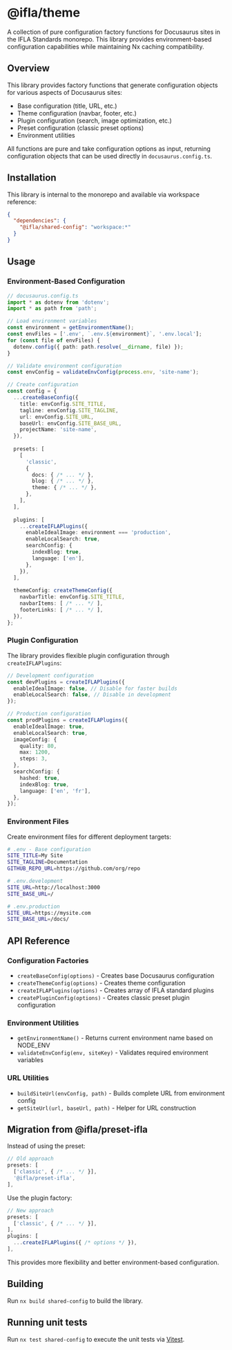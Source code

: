 # @ifla/theme
A collection of pure configuration factory functions for Docusaurus sites in the IFLA Standards monorepo. This library provides environment-based configuration capabilities while maintaining Nx caching compatibility.

## Overview

This library provides factory functions that generate configuration objects for various aspects of Docusaurus sites:
- Base configuration (title, URL, etc.)
- Theme configuration (navbar, footer, etc.)
- Plugin configuration (search, image optimization, etc.)
- Preset configuration (classic preset options)
- Environment utilities

All functions are pure and take configuration options as input, returning configuration objects that can be used directly in `docusaurus.config.ts`.

## Installation

This library is internal to the monorepo and available via workspace reference:

```json
{
  "dependencies": {
    "@ifla/shared-config": "workspace:*"
  }
}
```

## Usage

### Environment-Based Configuration

```typescript
// docusaurus.config.ts
import * as dotenv from 'dotenv';
import * as path from 'path';

// Load environment variables
const environment = getEnvironmentName();
const envFiles = ['.env', `.env.${environment}`, '.env.local'];
for (const file of envFiles) {
  dotenv.config({ path: path.resolve(__dirname, file) });
}

// Validate environment configuration
const envConfig = validateEnvConfig(process.env, 'site-name');

// Create configuration
const config = {
  ...createBaseConfig({
    title: envConfig.SITE_TITLE,
    tagline: envConfig.SITE_TAGLINE,
    url: envConfig.SITE_URL,
    baseUrl: envConfig.SITE_BASE_URL,
    projectName: 'site-name',
  }),
  
  presets: [
    [
      'classic',
      {
        docs: { /* ... */ },
        blog: { /* ... */ },
        theme: { /* ... */ },
      },
    ],
  ],
  
  plugins: [
    ...createIFLAPlugins({
      enableIdealImage: environment === 'production',
      enableLocalSearch: true,
      searchConfig: {
        indexBlog: true,
        language: ['en'],
      },
    }),
  ],
  
  themeConfig: createThemeConfig({
    navbarTitle: envConfig.SITE_TITLE,
    navbarItems: [ /* ... */ ],
    footerLinks: [ /* ... */ ],
  }),
};
```

### Plugin Configuration

The library provides flexible plugin configuration through `createIFLAPlugins`:

```typescript
// Development configuration
const devPlugins = createIFLAPlugins({
  enableIdealImage: false, // Disable for faster builds
  enableLocalSearch: false, // Disable in development
});

// Production configuration
const prodPlugins = createIFLAPlugins({
  enableIdealImage: true,
  enableLocalSearch: true,
  imageConfig: {
    quality: 80,
    max: 1200,
    steps: 3,
  },
  searchConfig: {
    hashed: true,
    indexBlog: true,
    language: ['en', 'fr'],
  },
});
```

### Environment Files

Create environment files for different deployment targets:

```bash
# .env - Base configuration
SITE_TITLE=My Site
SITE_TAGLINE=Documentation
GITHUB_REPO_URL=https://github.com/org/repo

# .env.development
SITE_URL=http://localhost:3000
SITE_BASE_URL=/

# .env.production
SITE_URL=https://mysite.com
SITE_BASE_URL=/docs/
```

## API Reference

### Configuration Factories

- `createBaseConfig(options)` - Creates base Docusaurus configuration
- `createThemeConfig(options)` - Creates theme configuration
- `createIFLAPlugins(options)` - Creates array of IFLA standard plugins
- `createPluginConfig(options)` - Creates classic preset plugin configuration

### Environment Utilities

- `getEnvironmentName()` - Returns current environment name based on NODE_ENV
- `validateEnvConfig(env, siteKey)` - Validates required environment variables

### URL Utilities

- `buildSiteUrl(envConfig, path)` - Builds complete URL from environment config
- `getSiteUrl(url, baseUrl, path)` - Helper for URL construction

## Migration from @ifla/preset-ifla

Instead of using the preset:

```typescript
// Old approach
presets: [
  ['classic', { /* ... */ }],
  '@ifla/preset-ifla',
],
```

Use the plugin factory:

```typescript
// New approach
presets: [
  ['classic', { /* ... */ }],
],
plugins: [
  ...createIFLAPlugins({ /* options */ }),
],
```

This provides more flexibility and better environment-based configuration.

## Building

Run `nx build shared-config` to build the library.

## Running unit tests

Run `nx test shared-config` to execute the unit tests via [Vitest](https://vitest.dev/).
